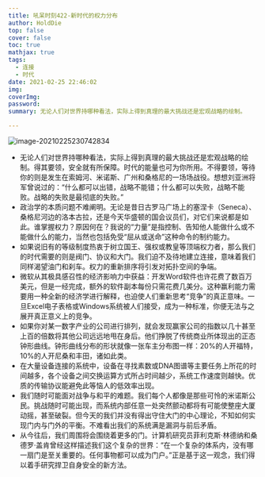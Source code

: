 ```yaml
---
title: 吼呆时刻422-新时代的权力分布
author: HoldDie
top: false
cover: false
toc: true
mathjax: true
tags:
  - 连接
  - 时代
date: 2021-02-25 22:46:02
img:
coverImg:
password:
summary: 无论人们对世界持哪种看法，实际上得到真理的最大挑战还是宏观战略的绘制。

---
```


![image-20210225230742834](https://cdn.jsdelivr.net/gh/HoldDie/img1/20210225230744.png)

- 无论人们对世界持哪种看法，实际上得到真理的最大挑战还是宏观战略的绘制。得其要领，安全就有所保障。时代的能量也可为你所用。不得要领，等待你的则是发生在索姆河、米诺斯、广州和桑格尼的一场场战役。想想刘亚洲将军曾说过的：“什么都可以出错，战略不能错；什么都可以失败，战略不能败。战略的失败是最彻底的失败。”
- 政治学的本质问题不难阐明。无论是昔日古罗马广场上的塞涅卡（Seneca）、桑格尼河边的洛本古拉，还是今天华盛顿的国会议员们，对它们来说都是如此。谁掌握权力？原因何在？我说的“力量”是指控制、告知他人能做什么或不能做什么的能力，当然也包括免受“屈从或送命”这种命令的制约能力。
- 如果说旧有的等级制度热衷于树立国王、强权或教皇等顶端权力者，那么我们的时代需要的则是阀门、协议和大门。我们迫不及待地建立连接，意味着我们同样渴望油门和刹车。权力的重新排序将引发对拓扑空间的争端。
- 微软从其极具感召性的经济影响力中获益：开发Word软件也许花费了数百万美元，但是一经完成，额外的软件副本每份只需花费几美分。这种赢利能力需要用一种全新的经济学进行解释，也迫使人们重新思考“竞争”的真正意味。一旦Excel电子表格或Windows系统被人们接受，成为一种标准，你便无法与之展开真正意义上的竞争。
- 如果你对某一数字产业的公司进行排列，就会发现赢家公司的指数以几十甚至上百的倍数将其他公司远远地甩在身后。他们挣脱了传统商业所体现出的正态钟形曲线。钟形曲线分布的形状就像一张车主分布图一样：20%的人开福特，10%的人开尼桑和丰田，诸如此类。
- 在大量设备连接的系统中，设备在寻找素数或DNA图谱等主要任务上所花的时间越多，各个设备之间交换运算方式所占时间越少，系统工作速度则越快。优质的传输协议能避免此等恼人的低效率出现。
- 我们随时可能面对战争与和平的难题。我们每个人都像是那些可怜的米诺斯公民。挑战随时可能出现，而系统内部任意一处突然颤动都将有可能使整座大厦动摇，甚至破裂。但今天的我们并没有得出守住大门的中心理论，不知如何实现门内与门外的平衡。不难看出我们的系统满是漏洞与前后矛盾。
- 从今往后，我们周围将会围绕着更多的门。计算机研究员菲利克斯·林德纳和桑德罗·盖肯曾经这样描述我们这个复杂的世界：“在一个复杂的体系内，没有哪一扇门是至关重要的。任何事物都可以成为门户。”正是基于这一观念，我们得以着手研究捍卫自身安全的新方法。